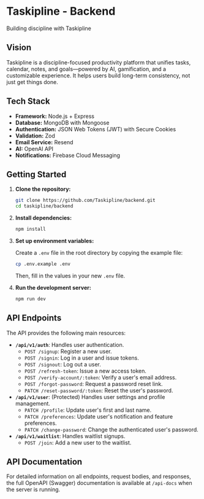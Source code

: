 # Taskipline - Backend

Building discipline with Taskipline

## Vision

Taskipline is a discipline-focused productivity platform that unifies tasks, calendar, notes, and goals—powered by AI, gamification, and a customizable experience. It helps users build long-term consistency, not just get things done.

## Tech Stack

- **Framework:** Node.js + Express
- **Database:** MongoDB with Mongoose
- **Authentication:** JSON Web Tokens (JWT) with Secure Cookies
- **Validation:** Zod
- **Email Service:** Resend
- **AI:** OpenAI API
- **Notifications:** Firebase Cloud Messaging

## Getting Started

1. **Clone the repository:**

    ```bash
    git clone https://github.com/Taskipline/backend.git
    cd taskipline/backend
    ```

2. **Install dependencies:**

    ```bash
    npm install
    ```

3. **Set up environment variables:**

    Create a `.env` file in the root directory by copying the example file:

    ```bash
    cp .env.example .env
    ```

    Then, fill in the values in your new `.env` file.

4. **Run the development server:**

    ```bash
    npm run dev
    ```

## API Endpoints

The API provides the following main resources:

- **`/api/v1/auth`**: Handles user authentication.
  - `POST /signup`: Register a new user.
  - `POST /signin`: Log in a user and issue tokens.
  - `POST /signout`: Log out a user.
  - `POST /refresh-token`: Issue a new access token.
  - `POST /verify-account/:token`: Verify a user's email address.
  - `POST /forgot-password`: Request a password reset link.
  - `PATCH /reset-password/:token`: Reset the user's password.
- **`/api/v1/user`**: (Protected) Handles user settings and profile management.
  - `PATCH /profile`: Update user's first and last name.
  - `PATCH /preferences`: Update user's notification and feature preferences.
  - `PATCH /change-password`: Change the authenticated user's password.
- **`/api/v1/waitlist`**: Handles waitlist signups.
  - `POST /join`: Add a new user to the waitlist.

## API Documentation

For detailed information on all endpoints, request bodies, and responses, the full OpenAPI (Swagger) documentation is available at `/api-docs` when the server is running.
